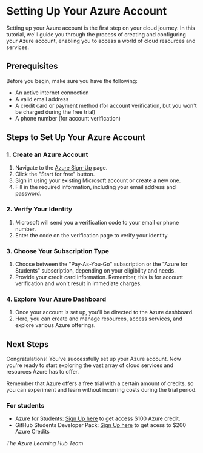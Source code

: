 # Setting Up Your Azure Account

Setting up your Azure account is the first step on your cloud journey. In this tutorial, we'll guide you through the process of creating and configuring your Azure account, enabling you to access a world of cloud resources and services.

## Prerequisites

Before you begin, make sure you have the following:

- An active internet connection
- A valid email address
- A credit card or payment method (for account verification, but you won't be charged during the free trial)
- A phone number (for account verification)

## Steps to Set Up Your Azure Account

### 1. Create an Azure Account

1. Navigate to the [Azure Sign-Up](https://azure.com/free) page.
2. Click the "Start for free" button.
3. Sign in using your existing Microsoft account or create a new one.
4. Fill in the required information, including your email address and password.

### 2. Verify Your Identity

1. Microsoft will send you a verification code to your email or phone number.
2. Enter the code on the verification page to verify your identity.

### 3. Choose Your Subscription Type

1. Choose between the "Pay-As-You-Go" subscription or the "Azure for Students" subscription, depending on your eligibility and needs.
2. Provide your credit card information. Remember, this is for account verification and won't result in immediate charges.

### 4. Explore Your Azure Dashboard

1. Once your account is set up, you'll be directed to the Azure dashboard.
2. Here, you can create and manage resources, access services, and explore various Azure offerings.

## Next Steps

Congratulations! You've successfully set up your Azure account. Now you're ready to start exploring the vast array of cloud services and resources Azure has to offer.

Remember that Azure offers a free trial with a certain amount of credits, so you can experiment and learn without incurring costs during the trial period.
 ### For students 

 - Azure for Students: [Sign Up here](https://azure.microsoft.com/free/students/?WT.mc_id=%3Fwt.mc_id%3Dstudentamb_260352) to get access $100 Azure credit.
-  GitHub Students Developer Pack: [Sign Up here](https://education.github.com/pack) to get acess to $200 Azure Credits



_The Azure Learning Hub Team_
